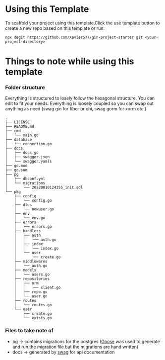 # Using this Template

To scaffold your project using this template.Click the use template button to create a new repo based on this template or run:

```
npx degit https://github.com/Xavier577/gin-project-starter.git <your-project-directory>
```

# Things to note while using this template

### Folder structure

Everything is structured to losely follow the hexagonal structure. You can edit to fit your needs. Everything is loosely coupled so you can swap out anything as need (swag gin for fiber or chi, swag gorm for xorm etc.)

```
.
├── LICENSE
├── README.md
├── cmd
│   └── main.go
├── database
│   └── connection.go
├── docs
│   ├── docs.go
│   ├── swagger.json
│   └── swagger.yamls
├── go.mod
├── go.sum
├── pg
│   ├── dbconf.yml
│   └── migrations
│       └── 20220810124355_init.sql
└── pkg
    ├── config
    │   └── config.go
    ├── dtos
    │   └── newuser.go
    ├── env
    │   └── env.go
    ├── errors
    │   └── errors.go
    ├── handlers
    │   ├── auth
    │   │   └── auth.go
    │   ├── index
    │   │   └── index.go
    │   └── user
    │       └── create.go
    ├── middlewares
    │   └── auth.go
    ├── models
    │   └── users.go
    ├── repositories
    │   ├── orm
    │   │   └── client.go
    │   ├── repo.go
    │   └── user.go
    ├── routes
    │   └── routes.go
    └── user
        ├── create.go
        └── exists.go
```

### Files to take note of

- pg -> contains migrations for the postgres ([Goose](https://bitbucket.org/liamstask/goose/src/master) was used to generate and run the migration file but the migrations are hand written)
- docs -> generated by [swag](https://github.com/swaggo/swag) for api documentation
